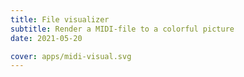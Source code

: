 ```yaml
---
title: File visualizer
subtitle: Render a MIDI-file to a colorful picture
date: 2021-05-20

cover: apps/midi-visual.svg
---
```


<script setup>
import midiVisualizer from './visualizer.vue'
</script>

<client-only>
  <midi-visualizer />
</client-only>
